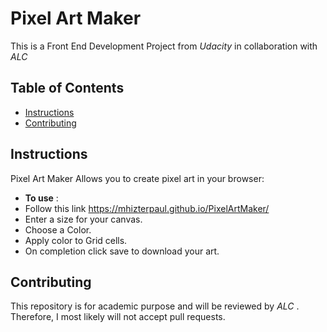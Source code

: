 # Pixel Art Maker

This is a Front End Development Project from *Udacity* in collaboration with _ALC_

## Table of Contents

* [Instructions](#instructions)
* [Contributing](#contributing)

## Instructions

Pixel Art Maker Allows you to create pixel art in your browser:
* **To use** :
* Follow this link https://mhizterpaul.github.io/PixelArtMaker/
* Enter a size for your canvas.
* Choose a Color.
* Apply color to Grid cells.
* On completion click save to download your art.

## Contributing

This repository is for academic purpose and will be reviewed by _ALC_ . Therefore, I most likely will not accept pull requests.
